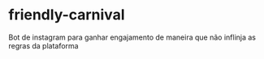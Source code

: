 # friendly-carnival
Bot de instagram para ganhar engajamento de maneira que não inflinja as regras da plataforma

